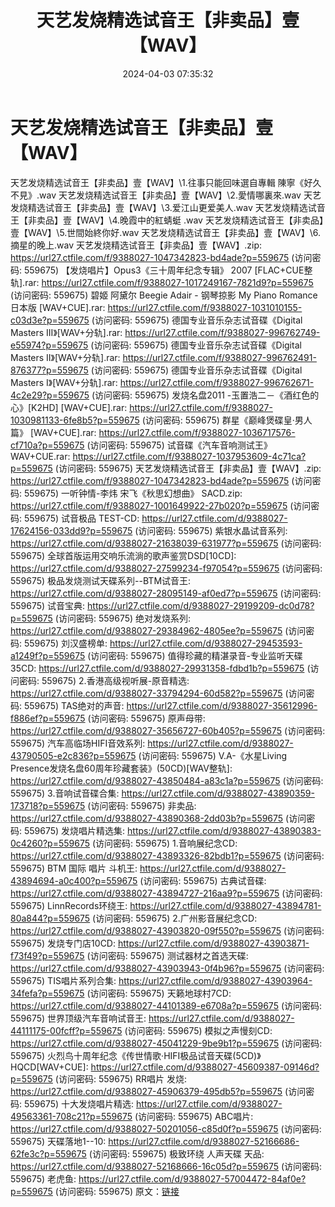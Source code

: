 ﻿---
title: 天艺发烧精选试音王【非卖品】壹【WAV】
date: 2024-04-03 07:35:32
categories: 试音碟、非卖品、发烧碟
tags: 华语中文
---
# 天艺发烧精选试音王【非卖品】壹【WAV】

天艺发烧精选试音王【非卖品】壹【WAV】\1.往事只能回味選自專輯
陳寧《好久不見》.wav
天艺发烧精选试音王【非卖品】壹【WAV】\2.愛情哪裏來.wav
天艺发烧精选试音王【非卖品】壹【WAV】\3.爱江山更爱美人.wav
天艺发烧精选试音王【非卖品】壹【WAV】\4.晚霞中的紅蜻蜓 .wav
天艺发烧精选试音王【非卖品】壹【WAV】\5.世間始終你好.wav
天艺发烧精选试音王【非卖品】壹【WAV】\6.摘星的晚上.wav
天艺发烧精选试音王【非卖品】壹【WAV】.zip: https://url27.ctfile.com/f/9388027-1047342823-bd4ade?p=559675
(访问密码: 559675)
【发烧唱片】Opus3《三十周年纪念专辑》 2007 [FLAC+CUE整轨].rar: https://url27.ctfile.com/f/9388027-1017249167-7821d9?p=559675
(访问密码: 559675)
碧姬 阿黛尔 Beegie Adair - 钢琴掠影 My Piano Romance 日本版 [WAV+CUE].rar:
https://url27.ctfile.com/f/9388027-1031010155-c03d3e?p=559675
(访问密码: 559675)
德国专业音乐杂志试音碟《Digital Masters III》[WAV+分轨].rar: https://url27.ctfile.com/f/9388027-996762749-e55974?p=559675
(访问密码: 559675)
德国专业音乐杂志试音碟《Digital Masters II》[WAV+分轨].rar: https://url27.ctfile.com/f/9388027-996762491-876377?p=559675
(访问密码: 559675)
德国专业音乐杂志试音碟《Digital Masters I》[WAV+分轨].rar: https://url27.ctfile.com/f/9388027-996762671-4c2e29?p=559675
(访问密码: 559675)
发烧名盘2011 -玉置浩二－《酒红色的心》[K2HD] [WAV+CUE].rar: https://url27.ctfile.com/f/9388027-1030981133-6fe8b5?p=559675
(访问密码: 559675)
群星《巅峰煲碟皇·男人篇》 [WAV+CUE].rar: https://url27.ctfile.com/f/9388027-1036717576-cf710a?p=559675
(访问密码: 559675)
试音碟《汽车音响测试王》WAV+CUE.rar: https://url27.ctfile.com/f/9388027-1037953609-4c71ca?p=559675
(访问密码: 559675)
天艺发烧精选试音王【非卖品】壹【WAV】.zip: https://url27.ctfile.com/f/9388027-1047342823-bd4ade?p=559675
(访问密码: 559675)
一听钟情-李炜 宋飞《秋思幻想曲》 SACD.zip: https://url27.ctfile.com/f/9388027-1001649922-27b020?p=559675
(访问密码: 559675)
试音极品 TEST-CD: https://url27.ctfile.com/d/9388027-17624156-033dd9?p=559675
(访问密码: 559675)
紫银水晶试音系列: https://url27.ctfile.com/d/9388027-21638039-631977?p=559675
(访问密码: 559675)
全球首版运用交响乐流淌的歌声鉴赏DSD[10CD]: https://url27.ctfile.com/d/9388027-27599234-f97054?p=559675
(访问密码: 559675)
极品发烧测试天碟系列--BTM试音王: https://url27.ctfile.com/d/9388027-28095149-af0ed7?p=559675
(访问密码: 559675)
试音宝典: https://url27.ctfile.com/d/9388027-29199209-dc0d78?p=559675
(访问密码: 559675)
绝对发烧系列: https://url27.ctfile.com/d/9388027-29384962-4805ee?p=559675
(访问密码: 559675)
刘汉盛榜单: https://url27.ctfile.com/d/9388027-29453593-a1249f?p=559675
(访问密码: 559675)
值得珍藏的精湛录音-专业监听天碟35CD: https://url27.ctfile.com/d/9388027-29931358-fdbd1b?p=559675
(访问密码: 559675)
2.香港高级视听展-原音精选: https://url27.ctfile.com/d/9388027-33794294-60d582?p=559675
(访问密码: 559675)
TAS绝对的声音: https://url27.ctfile.com/d/9388027-35612996-f886ef?p=559675
(访问密码: 559675)
原声母带: https://url27.ctfile.com/d/9388027-35656727-60b405?p=559675
(访问密码: 559675)
汽车高临场HIFI音效系列: https://url27.ctfile.com/d/9388027-43790505-e2c836?p=559675
(访问密码: 559675)
V.A-《水星Living Presence发烧名盘60周年珍藏套装》(50CD)[WAV整轨]: https://url27.ctfile.com/d/9388027-43850484-a83c1a?p=559675
(访问密码: 559675)
3.音响试音碟合集: https://url27.ctfile.com/d/9388027-43890359-173718?p=559675
(访问密码: 559675)
非卖品: https://url27.ctfile.com/d/9388027-43890368-2dd03b?p=559675
(访问密码: 559675)
发烧唱片精选集: https://url27.ctfile.com/d/9388027-43890383-0c4260?p=559675
(访问密码: 559675)
1.音响展纪念CD: https://url27.ctfile.com/d/9388027-43893326-82bdb1?p=559675
(访问密码: 559675)
BTM 国际 唱片 斗机王: https://url27.ctfile.com/d/9388027-43894694-a0c400?p=559675
(访问密码: 559675)
古典试音碟: https://url27.ctfile.com/d/9388027-43894727-216aa9?p=559675
(访问密码: 559675)
LinnRecords环绕王: https://url27.ctfile.com/d/9388027-43894781-80a844?p=559675
(访问密码: 559675)
2.广州影音展纪念CD: https://url27.ctfile.com/d/9388027-43903820-09f550?p=559675
(访问密码: 559675)
发烧专门店10CD: https://url27.ctfile.com/d/9388027-43903871-f73f49?p=559675
(访问密码: 559675)
测试器材之首选天碟: https://url27.ctfile.com/d/9388027-43903943-0f4b96?p=559675
(访问密码: 559675)
TIS唱片系列合集: https://url27.ctfile.com/d/9388027-43903964-34fefa?p=559675
(访问密码: 559675)
天籁地球村7CD: https://url27.ctfile.com/d/9388027-44101389-e6708a?p=559675
(访问密码: 559675)
世界顶级汽车音响试音王: https://url27.ctfile.com/d/9388027-44111175-00fcff?p=559675
(访问密码: 559675)
模拟之声慢刻CD: https://url27.ctfile.com/d/9388027-45041229-9be9b1?p=559675
(访问密码: 559675)
火烈鸟十周年纪念《传世情歌·HIFI极品试音天碟(5CD)》HQCD[WAV+CUE]: https://url27.ctfile.com/d/9388027-45609387-09146d?p=559675
(访问密码: 559675)
RR唱片 发烧: https://url27.ctfile.com/d/9388027-45906379-495db5?p=559675
(访问密码: 559675)
十大发烧唱片精选: https://url27.ctfile.com/d/9388027-49563361-708c21?p=559675
(访问密码: 559675)
ABC唱片: https://url27.ctfile.com/d/9388027-50201056-c85d0f?p=559675
(访问密码: 559675)
天碟落地1--10: https://url27.ctfile.com/d/9388027-52166686-62fe3c?p=559675
(访问密码: 559675)
极致环绕 人声天碟 天品: https://url27.ctfile.com/d/9388027-52168666-16c05d?p=559675
(访问密码: 559675)
老虎鱼: https://url27.ctfile.com/d/9388027-57004472-84af0e?p=559675
(访问密码: 559675)
原文：[链接](https://blog.sina.com.cn/s/blog_1647c7e76010314yy.html)